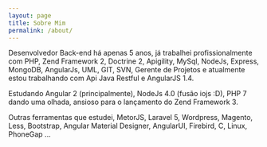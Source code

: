 ```yaml
---
layout: page
title: Sobre Mim
permalink: /about/
---
```


Desenvolvedor Back-end há apenas 5 anos, já trabalhei profissionalmente com PHP, Zend Framework 2, Doctrine 2, Apigility, MySql, NodeJs, Express, MongoDB, AngularJs, UML, GIT, SVN, Gerente de Projetos e atualmente estou trabalhando com Api Java Restful e AngularJS 1.4.

Estudando Angular 2 (principalmente), NodeJs 4.0 (fusão iojs :D), PHP 7 dando uma olhada, ansioso para o lançamento do Zend Framework 3.

Outras ferramentas que estudei, MetorJS, Laravel 5, Wordpress, Magento, Less, Bootstrap, Angular Material Designer, AngularUI, Firebird, C, Linux, PhoneGap ...
